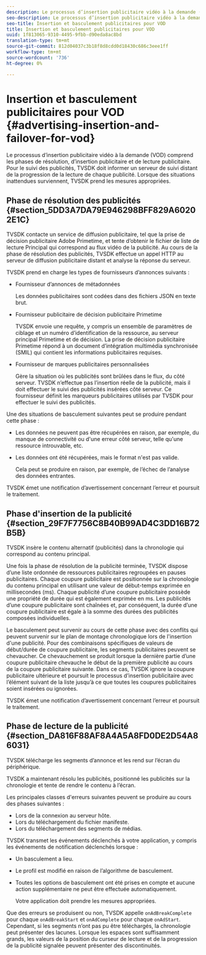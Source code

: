 ```yaml
---
description: Le processus d’insertion publicitaire vidéo à la demande (VOD) comprend les phases de résolution, d’insertion publicitaire et de lecture publicitaire. Pour le suivi des publicités, TVSDK doit informer un serveur de suivi distant de la progression de la lecture de chaque publicité. Lorsque des situations inattendues surviennent, TVSDK prend les mesures appropriées.
seo-description: Le processus d’insertion publicitaire vidéo à la demande (VOD) comprend les phases de résolution, d’insertion publicitaire et de lecture publicitaire. Pour le suivi des publicités, TVSDK doit informer un serveur de suivi distant de la progression de la lecture de chaque publicité. Lorsque des situations inattendues surviennent, TVSDK prend les mesures appropriées.
seo-title: Insertion et basculement publicitaires pour VOD
title: Insertion et basculement publicitaires pour VOD
uuid: 1f813065-9310-4495-9fbb-d90eda8ac8bd
translation-type: tm+mt
source-git-commit: 812d04037c3b18f8d8cdd0d18430c686c3eee1ff
workflow-type: tm+mt
source-wordcount: '736'
ht-degree: 0%

---
```



# Insertion et basculement publicitaires pour VOD {#advertising-insertion-and-failover-for-vod}

Le processus d’insertion publicitaire vidéo à la demande (VOD) comprend les phases de résolution, d’insertion publicitaire et de lecture publicitaire. Pour le suivi des publicités, TVSDK doit informer un serveur de suivi distant de la progression de la lecture de chaque publicité. Lorsque des situations inattendues surviennent, TVSDK prend les mesures appropriées.

## Phase de résolution des publicités {#section_5DD3A7DA79E946298BFF829A60202E1C}

TVSDK contacte un service de diffusion publicitaire, tel que la prise de décision publicitaire Adobe Primetime, et tente d’obtenir le fichier de liste de lecture Principal qui correspond au flux vidéo de la publicité. Au cours de la phase de résolution des publicités, TVSDK effectue un appel HTTP au serveur de diffusion publicitaire distant et analyse la réponse du serveur.

TVSDK prend en charge les types de fournisseurs d’annonces suivants :

* Fournisseur d’annonces de métadonnées

   Les données publicitaires sont codées dans des fichiers JSON en texte brut.
* Fournisseur publicitaire de décision publicitaire Primetime

   TVSDK envoie une requête, y compris un ensemble de paramètres de ciblage et un numéro d’identification de la ressource, au serveur principal Primetime et de décision. La prise de décision publicitaire Primetime répond à un document d’intégration multimédia synchronisée (SMIL) qui contient les informations publicitaires requises.
* Fournisseur de marques publicitaires personnalisées

   Gère la situation où les publicités sont brûlées dans le flux, du côté serveur. TVSDK n’effectue pas l’insertion réelle de la publicité, mais il doit effectuer le suivi des publicités insérées côté serveur. Ce fournisseur définit les marqueurs publicitaires utilisés par TVSDK pour effectuer le suivi des publicités.

Une des situations de basculement suivantes peut se produire pendant cette phase :

* Les données ne peuvent pas être récupérées en raison, par exemple, du manque de connectivité ou d&#39;une erreur côté serveur, telle qu&#39;une ressource introuvable, etc.
* Les données ont été récupérées, mais le format n&#39;est pas valide.

   Cela peut se produire en raison, par exemple, de l’échec de l’analyse des données entrantes.

TVSDK émet une notification d’avertissement concernant l’erreur et poursuit le traitement.

## Phase d&#39;insertion de la publicité {#section_29F7F7756C8B40B99AD4C3DD16B72B5B}

TVSDK insère le contenu alternatif (publicités) dans la chronologie qui correspond au contenu principal.

Une fois la phase de résolution de la publicité terminée, TVSDK dispose d’une liste ordonnée de ressources publicitaires regroupées en pauses publicitaires. Chaque coupure publicitaire est positionnée sur la chronologie du contenu principal en utilisant une valeur de début-temps exprimée en millisecondes (ms). Chaque publicité d’une coupure publicitaire possède une propriété de durée qui est également exprimée en ms. Les publicités d’une coupure publicitaire sont chaînées et, par conséquent, la durée d’une coupure publicitaire est égale à la somme des durées des publicités composées individuelles.

Le basculement peut survenir au cours de cette phase avec des conflits qui peuvent survenir sur le plan de montage chronologique lors de l&#39;insertion d&#39;une publicité. Pour des combinaisons spécifiques de valeurs de début/durée de coupure publicitaire, les segments publicitaires peuvent se chevaucher. Ce chevauchement se produit lorsque la dernière partie d’une coupure publicitaire chevauche le début de la première publicité au cours de la coupure publicitaire suivante. Dans ce cas, TVSDK ignore la coupure publicitaire ultérieure et poursuit le processus d’insertion publicitaire avec l’élément suivant de la liste jusqu’à ce que toutes les coupures publicitaires soient insérées ou ignorées.

TVSDK émet une notification d’avertissement concernant l’erreur et poursuit le traitement.

## Phase de lecture de la publicité {#section_DA816F88AF8A4A5A8FD0DE2D54A86031}

TVSDK télécharge les segments d’annonce et les rend sur l’écran du périphérique.

TVSDK a maintenant résolu les publicités, positionné les publicités sur la chronologie et tente de rendre le contenu à l’écran.

Les principales classes d&#39;erreurs suivantes peuvent se produire au cours des phases suivantes :

* Lors de la connexion au serveur hôte.
* Lors du téléchargement du fichier manifeste.
* Lors du téléchargement des segments de médias.

TVSDK transmet les événements déclenchés à votre application, y compris les événements de notification déclenchés lorsque :

* Un basculement a lieu.
* Le profil est modifié en raison de l’algorithme de basculement.
* Toutes les options de basculement ont été prises en compte et aucune action supplémentaire ne peut être effectuée automatiquement.

   Votre application doit prendre les mesures appropriées.

Que des erreurs se produisent ou non, TVSDK appelle `onAdBreakComplete` pour chaque `onAdBreakStart` et `onAdComplete` pour chaque `onAdStart`. Cependant, si les segments n’ont pas pu être téléchargés, la chronologie peut présenter des lacunes. Lorsque les espaces sont suffisamment grands, les valeurs de la position du curseur de lecture et de la progression de la publicité signalée peuvent présenter des discontinuités.
